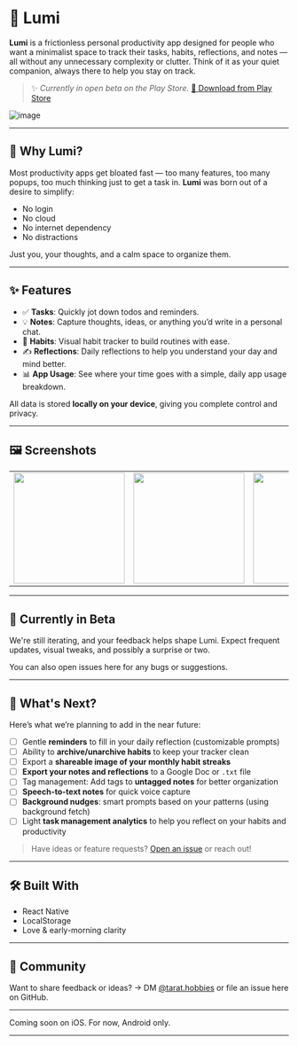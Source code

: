 # 🌟 Lumi

**Lumi** is a frictionless personal productivity app designed for people who want a minimalist space to track their tasks, habits, reflections, and notes — all without any unnecessary complexity or clutter. Think of it as your quiet companion, always there to help you stay on track.

> ✨ *Currently in open beta on the Play Store.*
> [📲 Download from Play Store](https://drive.google.com/file/d/1ZVRtt1h642Y1j0fc7b-QdhcUXvcLSjhX/view?usp=drive_link)
   
![image](https://github.com/user-attachments/assets/10f52d05-b266-4ccd-a684-9ecd287aa086)

---

## 🧠 Why Lumi?

Most productivity apps get bloated fast — too many features, too many popups, too much thinking just to get a task in. **Lumi** was born out of a desire to simplify:

* No login
* No cloud
* No internet dependency
* No distractions

Just you, your thoughts, and a calm space to organize them.

---

## ✨ Features

* ✅ **Tasks**: Quickly jot down todos and reminders.
* 💡 **Notes**: Capture thoughts, ideas, or anything you’d write in a personal chat.
* 📅 **Habits**: Visual habit tracker to build routines with ease.
* ✍️ **Reflections**: Daily reflections to help you understand your day and mind better.
* 📊 **App Usage**: See where your time goes with a simple, daily app usage breakdown.

All data is stored **locally on your device**, giving you complete control and privacy.

---

## 🖼️ Screenshots

<table>
  <tr>
    <td><img src="https://github.com/user-attachments/assets/456ced31-5bc4-45c2-8593-c44b5977af9b" width="200"/></td>
    <td><img src="https://github.com/user-attachments/assets/65a32469-b941-44a6-acdd-1ab30f300bee" width="200"/></td>
    <td><img src="https://github.com/user-attachments/assets/2210419d-9ac9-46eb-9079-eb5289ecb1a1" width="200"/></td>
    <td><img src="https://github.com/user-attachments/assets/07000177-91dc-4143-8010-0ef0e2aab3a9" width="200"/></td>
  </tr>
</table>



---

## 🚧 Currently in Beta

We're still iterating, and your feedback helps shape Lumi. Expect frequent updates, visual tweaks, and possibly a surprise or two.

You can also open issues here for any bugs or suggestions.

---

## 🔮 What's Next?

Here’s what we’re planning to add in the near future:

- [ ] Gentle **reminders** to fill in your daily reflection (customizable prompts)
- [ ] Ability to **archive/unarchive habits** to keep your tracker clean
- [ ] Export a **shareable image of your monthly habit streaks**
- [ ] **Export your notes and reflections** to a Google Doc or `.txt` file
- [ ] Tag management: Add tags to **untagged notes** for better organization
- [ ] **Speech-to-text notes** for quick voice capture
- [ ] **Background nudges**: smart prompts based on your patterns (using background fetch)
- [ ] Light **task management analytics** to help you reflect on your habits and productivity

> Have ideas or feature requests? [Open an issue](https://github.com/yourusername/lumi/issues) or reach out!


---

## 🛠️ Built With

* React Native
* LocalStorage
* Love & early-morning clarity

---

## 💬 Community

Want to share feedback or ideas?
→ DM [@tarat.hobbies](https://www.instagram.com/tarat.hobbies/) or file an issue here on GitHub.

---

Coming soon on iOS. For now, Android only.


---
